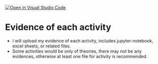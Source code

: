 [![Open in Visual Studio Code](https://classroom.github.com/assets/open-in-vscode-c66648af7eb3fe8bc4f294546bfd86ef473780cde1dea487d3c4ff354943c9ae.svg)](https://classroom.github.com/online_ide?assignment_repo_id=9738678&assignment_repo_type=AssignmentRepo)
# Evidence of each activity

* I will upload my evidence of each activity, includes jupyter-notebook, excel sheets, or related files.
* Some activities would be only of theories, there may not be any evidences, otherwise at least one file for activity is recommended.
